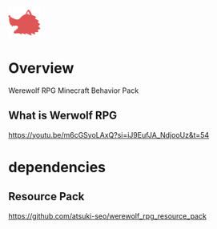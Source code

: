 <img src="https://github.com/atsuki-seo/werewolf_rpg_behavior_pack/blob/master/pack_icon.png?raw=true">

# Overview
Werewolf RPG 
Minecraft Behavior Pack 

## What is Werwolf RPG
https://youtu.be/m6cGSyoLAxQ?si=iJ9EufJA_NdjooUz&t=54

# dependencies
## Resource Pack
https://github.com/atsuki-seo/werewolf_rpg_resource_pack
